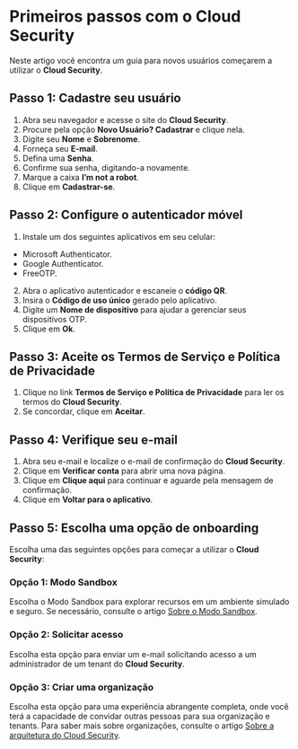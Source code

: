 # Primeiros passos com o Cloud Security

Neste artigo você encontra um guia para novos usuários começarem a utilizar o **Cloud Security**.

## Passo 1: Cadastre seu usuário

1. Abra seu navegador e acesse o site do **Cloud Security**.
2. Procure pela opção **Novo Usuário? Cadastrar** e clique nela.
3. Digite seu **Nome** e **Sobrenome**.
4. Forneça seu **E-mail**.
5. Defina uma **Senha**.
6. Confirme sua senha, digitando-a novamente.
7. Marque a caixa **I’m not a robot**.
8. Clique em **Cadastrar-se**.

## Passo 2: Configure o autenticador móvel

1. Instale um dos seguintes aplicativos em seu celular:
* Microsoft Authenticator.
* Google Authenticator.
* FreeOTP.

2. Abra o aplicativo autenticador e escaneie o **código QR**.
3. Insira o **Código de uso único** gerado pelo aplicativo.
4. Digite um **Nome de dispositivo** para ajudar a gerenciar seus dispositivos OTP.
5. Clique em **Ok**.

## Passo 3: Aceite os Termos de Serviço e Política de Privacidade

1. Clique no link **Termos de Serviço e Política de Privacidade** para ler os termos do **Cloud Security**.
2. Se concordar, clique em **Aceitar**.

## Passo 4: Verifique seu e-mail

1. Abra seu e-mail e localize o e-mail de confirmação do **Cloud Security**.
2. Clique em **Verificar conta** para abrir uma nova página.
3. Clique em **Clique aqui** para continuar e aguarde pela mensagem de confirmação.
4. Clique em **Voltar para o aplicativo**.

## Passo 5: Escolha uma opção de onboarding

Escolha uma das seguintes opções para começar a utilizar o **Cloud Security**:

### Opção 1: Modo Sandbox

Escolha o Modo Sandbox para explorar recursos em um ambiente simulado e seguro. Se necessário, consulte o artigo [Sobre o Modo Sandbox](/v3-32/docs/pt/cloud-security-about-sandbox-mode).

### Opção 2: Solicitar acesso

Escolha esta opção para enviar um e-mail solicitando acesso a um administrador de um tenant do **Cloud Security**.

### Opção 3: Criar uma organização

Escolha esta opção para uma experiência abrangente completa, onde você terá a capacidade de convidar outras pessoas para sua organização e tenants. Para saber mais sobre organizações, consulte o artigo [Sobre a arquitetura do Cloud Security](/v3-32/docs/pt/cloud-security-about-cloud-securitys-architecture). 







